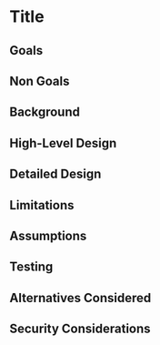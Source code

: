 # Title

## Goals

## Non Goals

## Background

## High-Level Design

## Detailed Design

## Limitations

## Assumptions

## Testing

## Alternatives Considered

## Security Considerations
